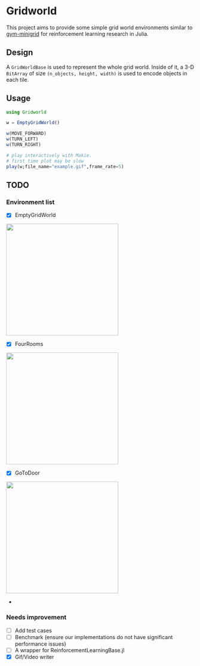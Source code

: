 # Gridworld

This project aims to provide some simple grid world environments similar to [gym-minigrid](https://github.com/maximecb/gym-minigrid) for reinforcement learning research in Julia.

## Design

A `GridWorldBase` is used to represent the whole grid world. Inside of it, a 3-D `BitArray` of size `(n_objects, height, width)` is used to encode objects in each tile.

## Usage

```julia
using Gridworld

w = EmptyGridWorld()

w(MOVE_FORWARD)
w(TURN_LEFT)
w(TURN_RIGHT)

# play interactively with Makie.
# first time plot may be slow
play(w;file_name="example.gif",frame_rate=5)
```

## TODO

### Environment list

- [x] EmptyGridWorld

<img src="https://github.com/JuliaReinforcementLearning/Gridworld.jl/raw/master/docs/src/assets/img/Empty.gif" width="300px">

- [x] FourRooms

<img src="https://github.com/JuliaReinforcementLearning/Gridworld.jl/raw/master/docs/src/assets/img/FourRooms.gif" width="300px">

- [x] GoToDoor

<img src="https://github.com/JuliaReinforcementLearning/Gridworld.jl/raw/master/docs/src/assets/img/GoToDoor.gif" width="300px">

- 

### Needs improvement

- [ ] Add test cases
- [ ] Benchmark (ensure our implementations do not have significant performance issues)
- [ ] A wrapper for ReinforcementLearningBase.jl
- [x] Gif/Video writer
